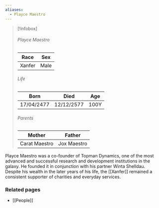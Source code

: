 ```yaml
---
aliases:
  - Playce Maestro
---
```


> [!infobox]
> ###### Playce Maestro
> | Race | Sex |
> | ----- | -----|
> | Xanfer | Male |
> ###### Life
> | Born | Died | Age |
> | ----- | ----- | ----- |
> | 17/04/2477 | 12/12/2577 | 100Y |
> ###### Parents
> | Mother | Father |
> | ----- | ----- |
> | Carat Maestro | Jox Maestro |

Playce Maestro was a co-founder of Topman Dynamics, one of the most advanced and successful research and development institutions in the galaxy. He founded it in conjunction with his partner Winta Shelldau. Despite his wealth in the later years of his life, the [[Xanfer]] remained a consistent supporter of charities and everyday services.


### Related pages

- [[People]]
